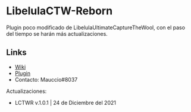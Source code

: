 # LibelulaCTW-Reborn
Plugin poco modificado de LibelulaUltimateCaptureTheWool, con el paso del tiempo se harán más actualizaciones.
## Links
- [Wiki](https://lovesaura1170.gitbook.io/libelulactw-reborn/)
- [Plugin](https://github.com/Mauccio/LibelulaCTW-Reborn/releases/tag/1.0)
- Contacto: Mauccio#8037

Actualizaciones: 
- LCTWR v.1.0.1 | 24 de Diciembre del 2021
